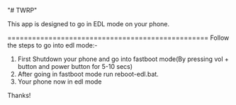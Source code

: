 "# TWRP"

This app is designed to go in EDL mode on your phone.

=================================================
Follow the steps to go into edl mode:-
1. First Shutdown your phone and go into fastboot mode(By pressing vol + button and power button for 5-10 secs)
2. After going in fastboot mode run reboot-edl.bat.
3. Your phone now in edl mode

Thanks!
